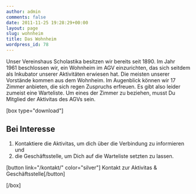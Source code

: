 ```yaml
---
author: admin
comments: false
date: 2011-11-25 19:28:29+00:00
layout: page
slug: wohnheim
title: Das Wohnheim
wordpress_id: 78
---
```


Unser Vereinshaus Scholastika besitzen wir bereits seit 1890. Im Jahr 1961 beschlossen wir, ein Wohnheim im AGV einzurichten, das sich seitdem als Inkubator unserer Aktivitäten erwiesen hat. Die meisten unserer Vorstände kommen aus dem Wohnheim. Im Augenblick können wir 17 Zimmer anbieten, die sich regen Zuspruchs erfreuen. Es gibt also leider zumeist eine Warteliste. Um eines der Zimmer zu beziehen, musst Du Mitglied der Aktivitas des AGVs sein.

[box type="download"]

## Bei Interesse
  1. Kontaktiere die Aktivitas, um dich über die Verbindung zu informieren und
  2. die Geschäftsstelle, um Dich auf die Warteliste setzten zu lassen.

[button link="/kontakt/" color="silver"] Kontakt zur Aktivitas & Geschäftsstelle[/button]

[/box]
